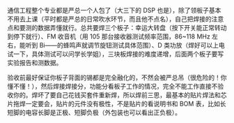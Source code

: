 通信工程整个专业都是严总一个人包了（大三下的 DSP 也是），除了领板子基本不用去上课（平时都是严总的日常吹水环节，而且他不点名），自己把焊接的注意点和要测的数据弄懂就行。总共要焊三个板子：幸运大转盘（按下开关能正常转动到停下就行）、FM 收音机（用 105 那台接收器测试频率范围，86~118 MHz 左右，能听到 Bi——的蜂鸣声就调节旋钮测试具体范围）、D 类功放（焊好可以上电试一下，具体测试可以问学长学姐），三块板焊接的难度递增，后面两个板子要写实验报告和测数据。

验收前最好保证你板子背面的锡都是完全融化的，不然会被严总吊（很危险的！你懂不懂！），然后焊接焊接分，功能分看板子工作的情况，完全不能工作直接不验收你的。焊坏了要自己花钱买套件重新焊，所以焊前三思，最基本的贴片焊法和芯片拖焊一定要会，贴片的元件没有极性，不是贴片的看说明书和 BOM 表，比如长短脚的电容长脚是正极、短脚负极（外包装也可以看出正负极）。
